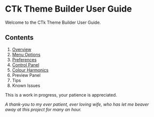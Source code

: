 # CTk Theme Builder User Guide 
Welcome to the CTk Theme Builder User Guide. 
## Contents

1. [Overview](overview.md)
2. [Menu Options](menus.md)
3. [Preferences](preferences.md)
3. [Control Panel](control-panel.md)
4. [Colour Harmonics](harmonics.md)
5. Preview Panel
6. Tips
7. Known Issues


This is a work in progress, your patience is appreciated.

*A thank-you to my ever patient, ever loving wife, who has let me beaver 
away at this project for many an hour.*